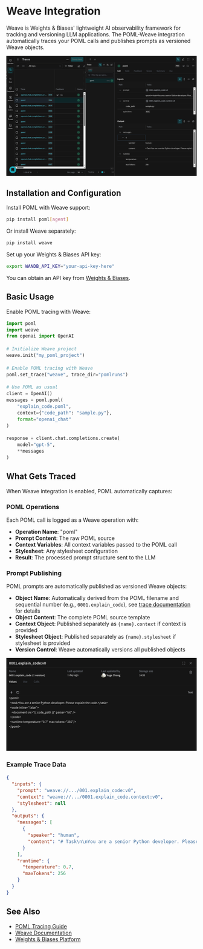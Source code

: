 # Weave Integration

Weave is Weights & Biases' lightweight AI observability framework for tracking and versioning LLM applications. The POML-Weave integration automatically traces your POML calls and publishes prompts as versioned Weave objects.

![Weave trace view showing POML operations](../../media/integration-weave.png)

## Installation and Configuration

Install POML with Weave support:

```bash
pip install poml[agent]
```

Or install Weave separately:

```bash
pip install weave
```

Set up your Weights & Biases API key:

```bash
export WANDB_API_KEY="your-api-key-here"
```

You can obtain an API key from [Weights & Biases](https://wandb.ai/settings).

## Basic Usage

Enable POML tracing with Weave:

```python
import poml
import weave
from openai import OpenAI

# Initialize Weave project
weave.init("my_poml_project")

# Enable POML tracing with Weave
poml.set_trace("weave", trace_dir="pomlruns")

# Use POML as usual
client = OpenAI()
messages = poml.poml(
    "explain_code.poml", 
    context={"code_path": "sample.py"}, 
    format="openai_chat"
)

response = client.chat.completions.create(
    model="gpt-5",
    **messages
)
```

## What Gets Traced

When Weave integration is enabled, POML automatically captures:

### POML Operations

Each POML call is logged as a Weave operation with:

- **Operation Name**: "poml"
- **Prompt Content**: The raw POML source
- **Context Variables**: All context variables passed to the POML call
- **Stylesheet**: Any stylesheet configuration  
- **Result**: The processed prompt structure sent to the LLM

### Prompt Publishing

POML prompts are automatically published as versioned Weave objects:

- **Object Name**: Automatically derived from the POML filename and sequential number (e.g., `0001.explain_code`), see [trace documentation](../trace.md) for details
- **Object Content**: The complete POML source template
- **Context Object**: Published separately as `{name}.context` if context is provided
- **Stylesheet Object**: Published separately as `{name}.stylesheet` if stylesheet is provided
- **Version Control**: Weave automatically versions all published objects

![Weave prompt object showing POML template](../../media/integration-weave-prompt.png)

### Example Trace Data

```json
{
  "inputs": {
    "prompt": "weave://.../001.explain_code:v0",
    "context": "weave://.../0001.explain_code.context:v0",
    "stylesheet": null
  },
  "outputs": {
    "messages": [
      {
        "speaker": "human",
        "content": "# Task\n\nYou are a senior Python developer. Please explain the code.\n\n```\ndef greet(name):\n    print(f\"Hello, {name}!\")\n..."
      }
    ],
    "runtime": {
      "temperature": 0.7,
      "maxTokens": 256
    }
  }
}
```

## See Also

- [POML Tracing Guide](../trace.md)
- [Weave Documentation](https://docs.wandb.ai/guides/weave/)
- [Weights & Biases Platform](https://wandb.ai)
